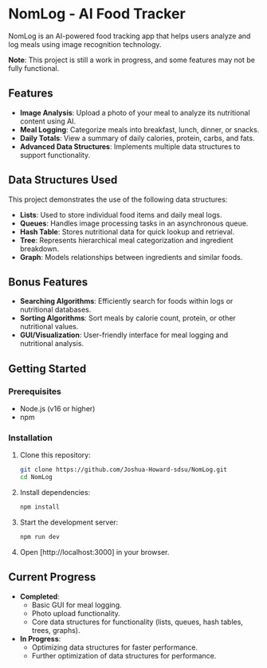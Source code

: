 # NomLog - AI Food Tracker

NomLog is an AI-powered food tracking app that helps users analyze and log meals using image recognition technology.

**Note**: This project is still a work in progress, and some features may not be fully functional.

## Features
- **Image Analysis**: Upload a photo of your meal to analyze its nutritional content using AI.
- **Meal Logging**: Categorize meals into breakfast, lunch, dinner, or snacks.
- **Daily Totals**: View a summary of daily calories, protein, carbs, and fats.
- **Advanced Data Structures**: Implements multiple data structures to support functionality.

## Data Structures Used
This project demonstrates the use of the following data structures:
- **Lists**: Used to store individual food items and daily meal logs.
- **Queues**: Handles image processing tasks in an asynchronous queue.
- **Hash Table**: Stores nutritional data for quick lookup and retrieval.
- **Tree**: Represents hierarchical meal categorization and ingredient breakdown.
- **Graph**: Models relationships between ingredients and similar foods.

## Bonus Features
- **Searching Algorithms**: Efficiently search for foods within logs or nutritional databases.
- **Sorting Algorithms**: Sort meals by calorie count, protein, or other nutritional values.
- **GUI/Visualization**: User-friendly interface for meal logging and nutritional analysis.

## Getting Started
### Prerequisites
- Node.js (v16 or higher)
- npm

### Installation
1. Clone this repository:
   ```bash
   git clone https://github.com/Joshua-Howard-sdsu/NomLog.git
   cd NomLog
   ```

2. Install dependencies:
   ```bash
   npm install
   ```

3. Start the development server:
   ```bash
   npm run dev
   ```

4. Open [http://localhost:3000] in your browser.

## Current Progress
- **Completed**:
  - Basic GUI for meal logging.
  - Photo upload functionality.
  - Core data structures for functionality (lists, queues, hash tables, trees, graphs).
- **In Progress**:
  - Optimizing data structures for faster performance.
  - Further optimization of data structures for performance.

